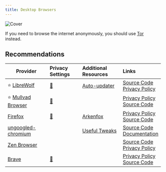 ```yaml
---
title: Desktop Browsers
---
```


![Cover](/assets/covers/desktop-browsers.png)

If you need to browse the internet anonymously, you should use [Tor](/recommendations/internet-browsing/tor-browser) instead.

## Recommendations

| Provider | Privacy Settings | Additional Resources | Links |
| --- | :-- | :-- | :-- |
| :star: [LibreWolf](https://librewolf.net/) | <a href="/privacy-settings/software/browsers/firefox/desktop">:link:</a> | [Auto-updater](https://github.com/ltguillaume/librewolf-winupdater) | [Source Code](https://codeberg.org/librewolf/source)<br/>[Privacy Policy](https://librewolf.net/privacy-policy/) |
| :star: [Mullvad Browser](https://mullvad.net/en/browser) | <a href="/privacy-settings/software/browsers/firefox/desktop">:link:</a> |  | [Privacy Policy](https://mullvad.net/en/help/privacy-policy)<br/>[Source Code](https://gitlab.torproject.org/tpo/applications/mullvad-browser)  |
| [Firefox](https://firefox.com/) | <a href="/privacy-settings/software/browsers/firefox/desktop">:link:</a> | [Arkenfox](https://github.com/arkenfox/user.js) | [Privacy Policy](https://mozilla.org/privacy/firefox)<br/>[Source Code](https://hg.mozilla.org/mozilla-central)  |
| [ungoogled-chromium](https://ungoogled-software.github.io/) |  | [Useful Tweaks](https://ungoogled-software.github.io/ungoogled-chromium-wiki/user-resources) | [Source Code](https://github.com/ungoogled-software)<br/>[Documentation](https://ungoogled-software.github.io/ungoogled-chromium-wiki/) |
| [Zen Browser](https://zen-browser.app/) | | | [Source Code](https://github.com/zen-browser)<br>[Privacy Policy](https://www.zen-browser.app/privacy-policy) |
| [Brave](https://brave.com/) | <a href="/privacy-settings/software/browsers/brave/desktop">:link:</a> |  | [Privacy Policy](https://brave.com/privacy/browser)<br/>[Source Code](https://github.com/brave/brave-browser)  |

